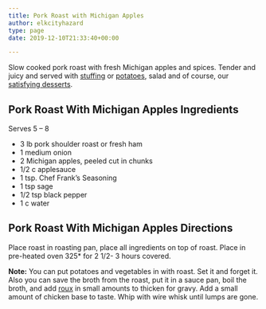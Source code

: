 ```yaml
---
title: Pork Roast with Michigan Apples
author: elkcityhazard
type: page
date: 2019-12-10T21:33:40+00:00

---
```

Slow cooked pork roast with fresh Michigan apples and spices. Tender and juicy and served with [stuffing][1] or [potatoes][2], salad and of course, our [satisfying desserts][3].

## Pork Roast With Michigan Apples Ingredients

Serves 5 &#8211; 8 

  * 3 lb pork shoulder roast or fresh ham
  * 1 medium onion
  * 2 Michigan apples, peeled cut in chunks
  * 1/2 c applesauce
  * 1 tsp. Chef Frank&#8217;s Seasoning
  * 1 tsp sage
  * 1/2 tsp black pepper
  * 1 c water

## Pork Roast With Michigan Apples Directions

Place roast in roasting pan, place all ingredients on top of roast. Place in pre-heated oven 325* for 2 1/2- 3 hours covered.

**Note:** You can put potatoes and vegetables in with roast. Set it and forget it.  
Also you can save the broth from the roast, put it in a sauce pan, boil the broth, and add <a href="/wordpress/easy-vegetarian-dinner-recipes/how-to-make-roux/" rel="noopener noreferrer" target="_blank">roux</a> in small amounts to thicken for gravy. Add a small amount of chicken base to taste. Whip with wire whisk until lumps are gone.

 [1]: /wordpress/recipes-for-special-occasions-and-events/michigan-apple-sage-stuffing/
 [2]: http://wordpress/recipes-for-special-occasions-and-events/healthy-sweet-potato-casserole/
 [3]: /wordpress/dessert-recipes/